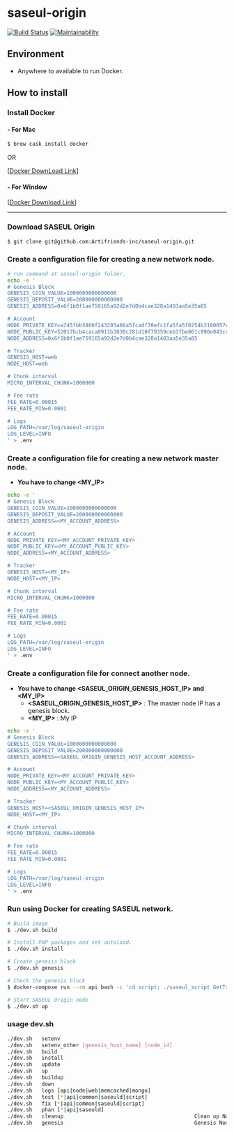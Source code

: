 # saseul-origin

[![Build Status](https://travis-ci.com/Artifriends-inc/saseul-origin.svg?token=bx7563DCtvTV3uXjTfZN&branch=master)](https://travis-ci.com/Artifriends-inc/saseul-origin)
[![Maintainability](https://api.codeclimate.com/v1/badges/75a04e3a006d346bf7f0/maintainability)](https://codeclimate.com/repos/5c3453fb31623b7f870002d8/maintainability)

## Environment
- Anywhere to available to run Docker.

## How to install
### Install Docker 
#### - For Mac
```bash
$ brew cask install docker
```
OR

[[Docker DownLoad Link](https://hub.docker.com/editions/community/docker-ce-desktop-mac)]

#### - For Window
[[Docker Download Link](https://hub.docker.com/editions/community/docker-ce-desktop-windows)]

--- 

### Download SASEUL Origin
```bash
$ git clone git@github.com:Artifriends-inc/saseul-origin.git
```

### Create a configuration file for creating a new network node.
```bash
# run command at saseul-origin folder.
echo -e '
# Genesis Block
GENESIS_COIN_VALUE=1000000000000000
GENESIS_DEPOSIT_VALUE=200000000000000
GENESIS_ADDRESS=0x6f1b0f1ae759165a92d2e7d0b4cae328a1403aa5e35a85

# Account
NODE_PRIVATE_KEY=a745fbb3860f243293a66a5fcadf70efc1fa5fa5f0254b3100057e753ef0d9bb
NODE_PUBLIC_KEY=52017bcb4caca8911b3830c281d10f79359ceb3fbe061c990e043ccb589fccc3
NODE_ADDRESS=0x6f1b0f1ae759165a92d2e7d0b4cae328a1403aa5e35a85

# Tracker
GENESIS_HOST=web
NODE_HOST=web

# Chunk interval
MICRO_INTERVAL_CHUNK=1000000

# Fee rate
FEE_RATE=0.00015
FEE_RATE_MIN=0.0001

# Logs
LOG_PATH=/var/log/saseul-origin
LOG_LEVEL=INFO
' > .env
```

### Create a configuration file for creating a new network master node.
- <b>You have to change <MY_IP></b>
```bash
echo -e '
# Genesis Block
GENESIS_COIN_VALUE=1000000000000000
GENESIS_DEPOSIT_VALUE=200000000000000
GENESIS_ADDRESS=<MY_ACCOUNT_ADDRESS>

# Account
NODE_PRIVATE_KEY=<MY_ACCOUNT_PRIVATE_KEY>
NODE_PUBLIC_KEY=<MY_ACCOUNT_PUBLIC_KEY>
NODE_ADDRESS=<MY_ACCOUNT_ADDRESS>

# Tracker
GENESIS_HOST=<MY_IP>
NODE_HOST=<MY_IP>

# Chunk interval
MICRO_INTERVAL_CHUNK=1000000

# Fee rate
FEE_RATE=0.00015
FEE_RATE_MIN=0.0001

# Logs
LOG_PATH=/var/log/saseul-origin
LOG_LEVEL=INFO
' > .env
```

### Create a configuration file for connect another node.
- <b>You have to change <SASEUL_ORIGIN_GENESIS_HOST_IP> and <MY_IP></b>
    - <b><SASEUL_ORIGIN_GENESIS_HOST_IP></b> : The master node IP has a genesis block.
    - <b><MY_IP></b> : My IP
```bash
echo -e '
# Genesis Block
GENESIS_COIN_VALUE=1000000000000000
GENESIS_DEPOSIT_VALUE=200000000000000
GENESIS_ADDRESS=<SASEUL_ORIGIN_GENESIS_HOST_ACCOUNT_ADDRESS>

# Account
NODE_PRIVATE_KEY=<MY_ACCOUNT_PRIVATE_KEY>
NODE_PUBLIC_KEY=<MY_ACCOUNT_PUBLIC_KEY>
NODE_ADDRESS=<MY_ACCOUNT_ADDRESS>

# Tracker
GENESIS_HOST=<SASEUL_ORIGIN_GENESIS_HOST_IP>
NODE_HOST=<MY_IP>

# Chunk interval
MICRO_INTERVAL_CHUNK=1000000

# Fee rate
FEE_RATE=0.00015
FEE_RATE_MIN=0.0001

# Logs
LOG_PATH=/var/log/saseul-origin
LOG_LEVEL=INFO
' > .env
```

### Run using Docker for creating SASEUL network.
```bash
# Build image
$ ./dev.sh build

# Install PHP packages and set autoload.
$ ./dev.sh install

# Create genesis block
$ ./dev.sh genesis

# Check the genesis block
$ docker-compose run --rm api bash -c 'cd script; ./saseul_script GetTransaction'

# Start SASEUL Origin node
$ ./dev.sh up
```


### usage dev.sh
```bash
./dev.sh   setenv                 
./dev.sh   setenv_other [genesis_host_name] [node_id]       
./dev.sh   build                                            
./dev.sh   install                                          
./dev.sh   update                                           
./dev.sh   up                                               
./dev.sh   buildup                                          
./dev.sh   down                                             
./dev.sh   logs [api|node|web|memcached|mongo]              
./dev.sh   test [*|api|common|saseuld|script]               
./dev.sh   fix [*|api|common|saseuld|script]                
./dev.sh   phan [*|api|saseuld]                             
./dev.sh   cleanup                                          Clean up Node Data
./dev.sh   genesis                                          Genesis Node
```
